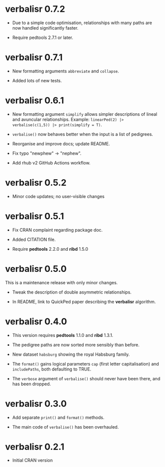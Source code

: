 # verbalisr 0.7.2

* Due to a simple code optimisation, relationships with many paths are now handled significantly faster.

* Require pedtools 2.7.1 or later.


# verbalisr 0.7.1

* New formatting arguments `abbreviate` and `collapse`.

* Added lots of new tests.


# verbalisr 0.6.1

* New formatting argument `simplify` allows simpler descriptions of lineal and avuncular relationships.
    Example: `linearPed(2) |> verbalise(c(1,5)) |> print(simplify = T)`.

* `verbalise()` now behaves better when the input is a list of pedigrees.

* Reorganise and improve docs; update README.

* Fix typo "newphew" -> "nephew".

* Add rhub v2 GitHub Actions workflow.


# verbalisr 0.5.2

* Minor code updates; no user-visible changes


# verbalisr 0.5.1

* Fix CRAN complaint regarding package doc.

* Added CITATION file.

* Require **pedtools** 2.2.0 and **ribd** 1.5.0


# verbalisr 0.5.0

This is a maintenance release with only minor changes.

* Tweak the description of double asymmetric relationships.

* In README, link to QuickPed paper describing the **verbalisr** algorithm.


# verbalisr 0.4.0

* This version requires **pedtools** 1.1.0 and **ribd** 1.3.1.

* The pedigree paths are now sorted more sensibly than before.

* New dataset `habsburg` showing the royal Habsburg family.

* The `format()` gains logical parameters `cap` (first letter capitalisation) and `includePaths`, both defaulting to TRUE.

* The `verbose` argument of `verbalise()` should never have been there, and has been dropped.


# verbalisr 0.3.0

* Add separate `print()` and `format()` methods.

* The main code of `verbalise()` has been overhauled.


# verbalisr 0.2.1

* Initial CRAN version
